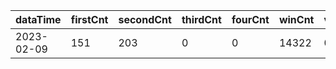 |dataTime|firstCnt|secondCnt|thirdCnt|fourCnt|winCnt|vrate|wrate|
|-|-|-|-|-|-|-|-|
|2023-02-09|151|203|0|0|14322|0%|0%|